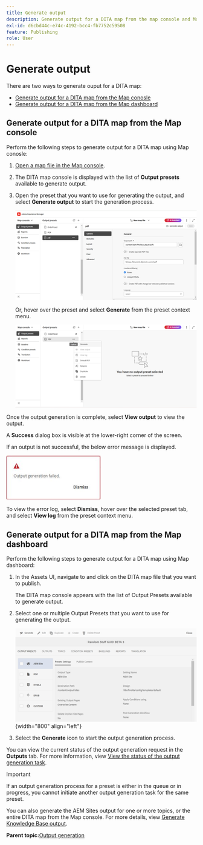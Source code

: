 ```yaml
---
title: Generate output 
description: Generate output for a DITA map from the map console and Map dashboard in AEM Guides. 
exl-id: d6cbd44c-e74c-4192-bcc4-fb7752c59508
feature: Publishing
role: User
---
```

# Generate output  

There are two ways to generate ouput for a DITA map:

- [Generate output for a DITA map from the Map conosle](#generate-output-for-a-dita-map-from-the-map-console) 
- [Generate output for a DITA map from the Map dashboard](#generate-output-for-a-dita-map-from-the-map-dashboard)

## Generate output for a DITA map from the Map console 

Perform the following steps to generate output for a DITA map using Map conosle:

1. [Open a map file in the Map console](./open-files-map-console.md).
2. The DITA map console is displayed with the list of **Output presets** available to generate output.

3. Open the preset that you want to use for generating the output, and select **Generate output** to start the generation process.

    <img src="images/generate-output-pdf.png" alt="metadata tab" width=600>

    Or, hover over the preset and select **Generate** from the preset context menu.
    
    
    <img src="images/generate-preset-map-console.png" alt="metadata tab" width=600>

Once the output generation is complete, select **View output** to view the output.  
    
A **Success** dialog box is visible at the lower-right corner of the screen.
    
If an output is not successful, the below error message is displayed.
    
<img src="images/error-log.png" alt ="error log" width =250>
    
To view the error log, select **Dismiss**, hover over the selected preset tab, and select **View log** from the preset context menu.

## Generate output for a DITA map from the Map dashboard 

Perform the following steps to generate output for a DITA map using Map dashboard:

1.  In the Assets UI, navigate to and click on the DITA map file that you want to publish.

    The DITA map console appears with the list of Output Presets available to generate output.

1.  Select one or multiple Output Presets that you want to use for generating the output.

    ![](images/generate-multiple-outputs-uuid.png){width="800" align="left"}

1.  Select the **Generate** icon to start the output generation process.


You can view the current status of the output generation request in the **Outputs** tab. For more information, view [View the status of the output generation task](./generate-output-manage-process.md#view-the-status-of-the-output-generation-task).

>[!IMPORTANT]
>
> If an output generation process for a preset is either in the queue or in progress, you cannot initiate another output generation task for the same preset.

You can also generate the AEM Sites output for one or more topics, or the entire DITA map from the Map console. For more details, view [Generate Knowledge Base output](web-editor-article-publishing.md#id218CK0U019I).




**Parent topic:**[Output generation](generate-output.md)
